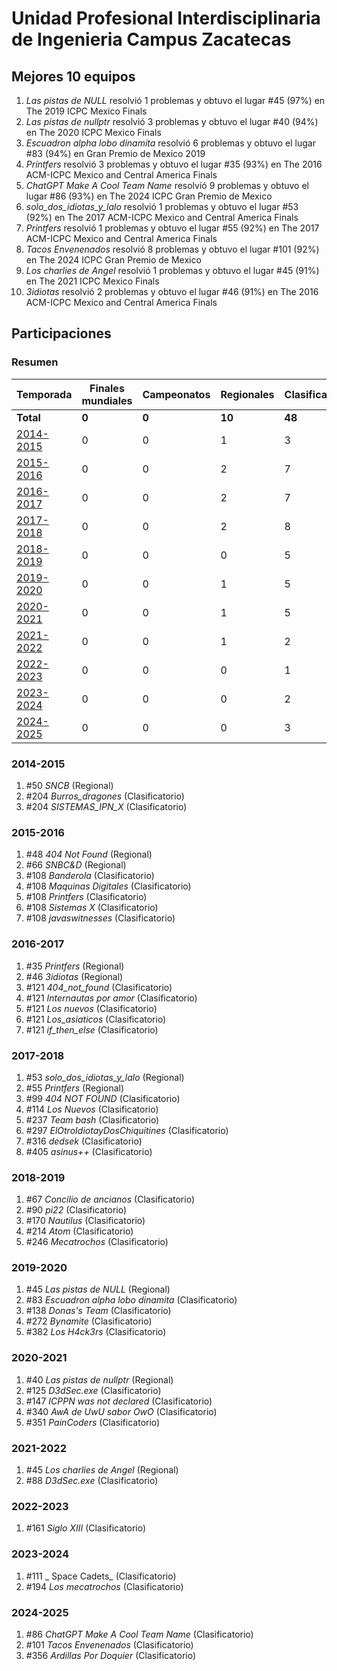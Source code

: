 ---
---

# Unidad Profesional Interdisciplinaria de Ingenieria Campus Zacatecas

## Mejores 10 equipos

1. _Las pistas de NULL_ resolvió 1 problemas y obtuvo el lugar #45 (97%) en The 2019 ICPC Mexico Finals
1. _Las pistas de nullptr_ resolvió 3 problemas y obtuvo el lugar #40 (94%) en The 2020 ICPC Mexico Finals
1. _Escuadron alpha lobo dinamita_ resolvió 6 problemas y obtuvo el lugar #83 (94%) en Gran Premio de Mexico 2019
1. _Printfers_ resolvió 3 problemas y obtuvo el lugar #35 (93%) en The 2016 ACM-ICPC Mexico and Central America Finals
1. _ChatGPT Make A Cool Team Name_ resolvió 9 problemas y obtuvo el lugar #86 (93%) en The 2024 ICPC Gran Premio de Mexico
1. _solo_dos_idiotas_y_lalo_ resolvió 1 problemas y obtuvo el lugar #53 (92%) en The 2017 ACM-ICPC Mexico and Central America Finals
1. _Printfers_ resolvió 1 problemas y obtuvo el lugar #55 (92%) en The 2017 ACM-ICPC Mexico and Central America Finals
1. _Tacos Envenenados_ resolvió 8 problemas y obtuvo el lugar #101 (92%) en The 2024 ICPC Gran Premio de Mexico
1. _Los charlies de Angel_ resolvió 1 problemas y obtuvo el lugar #45 (91%) en The 2021 ICPC Mexico Finals
1. _3idiotas_ resolvió 2 problemas y obtuvo el lugar #46 (91%) en The 2016 ACM-ICPC Mexico and Central America Finals

## Participaciones

### Resumen

| Temporada | Finales mundiales | Campeonatos | Regionales | Clasificatorios | Equipos |
| --- | --- | --- | --- | --- | --- |
| **Total** | **0** | **0** | **10** | **48** | **48** |
| [2014-2015](#2014-2015) | 0 | 0 | 1 | 3 | 3 |
| [2015-2016](#2015-2016) | 0 | 0 | 2 | 7 | 7 |
| [2016-2017](#2016-2017) | 0 | 0 | 2 | 7 | 7 |
| [2017-2018](#2017-2018) | 0 | 0 | 2 | 8 | 8 |
| [2018-2019](#2018-2019) | 0 | 0 | 0 | 5 | 5 |
| [2019-2020](#2019-2020) | 0 | 0 | 1 | 5 | 5 |
| [2020-2021](#2020-2021) | 0 | 0 | 1 | 5 | 5 |
| [2021-2022](#2021-2022) | 0 | 0 | 1 | 2 | 2 |
| [2022-2023](#2022-2023) | 0 | 0 | 0 | 1 | 1 |
| [2023-2024](#2023-2024) | 0 | 0 | 0 | 2 | 2 |
| [2024-2025](#2024-2025) | 0 | 0 | 0 | 3 | 3 |

### 2014-2015

1. #50 _SNCB_ (Regional)
1. #204 _Burros_dragones_ (Clasificatorio)
1. #204 _SISTEMAS_IPN_X_ (Clasificatorio)

### 2015-2016

1. #48 _404 Not Found_ (Regional)
1. #66 _SNBC&D_ (Regional)
1. #108 _Banderola_ (Clasificatorio)
1. #108 _Maquinas Digitales_ (Clasificatorio)
1. #108 _Printfers_ (Clasificatorio)
1. #108 _Sistemas X_ (Clasificatorio)
1. #108 _javaswitnesses_ (Clasificatorio)

### 2016-2017

1. #35 _Printfers_ (Regional)
1. #46 _3idiotas_ (Regional)
1. #121 _404_not_found_ (Clasificatorio)
1. #121 _Internautas por amor_ (Clasificatorio)
1. #121 _Los nuevos_ (Clasificatorio)
1. #121 _Los_asiaticos_ (Clasificatorio)
1. #121 _if_then_else_ (Clasificatorio)

### 2017-2018

1. #53 _solo_dos_idiotas_y_lalo_ (Regional)
1. #55 _Printfers_ (Regional)
1. #99 _404 NOT FOUND_ (Clasificatorio)
1. #114 _Los Nuevos_ (Clasificatorio)
1. #237 _Team bash_ (Clasificatorio)
1. #297 _ElOtroIdiotayDosChiquitines_ (Clasificatorio)
1. #316 _dedsek_ (Clasificatorio)
1. #405 _asinus++_ (Clasificatorio)

### 2018-2019

1. #67 _Concilio de ancianos_ (Clasificatorio)
1. #90 _pi22_ (Clasificatorio)
1. #170 _Nautilus_ (Clasificatorio)
1. #214 _Atom_ (Clasificatorio)
1. #246 _Mecatrochos_ (Clasificatorio)

### 2019-2020

1. #45 _Las pistas de NULL_ (Regional)
1. #83 _Escuadron alpha lobo dinamita_ (Clasificatorio)
1. #138 _Donas's Team_ (Clasificatorio)
1. #272 _Bynamite_ (Clasificatorio)
1. #382 _Los H4ck3rs_ (Clasificatorio)

### 2020-2021

1. #40 _Las pistas de nullptr_ (Regional)
1. #125 _D3dSec.exe_ (Clasificatorio)
1. #147 _ICPPN was not declared_ (Clasificatorio)
1. #340 _AwA de UwU sabor OwO_ (Clasificatorio)
1. #351 _PainCoders_ (Clasificatorio)

### 2021-2022

1. #45 _Los charlies de Angel_ (Regional)
1. #88 _D3dSec.exe_ (Clasificatorio)

### 2022-2023

1. #161 _Siglo XIII_ (Clasificatorio)

### 2023-2024

1. #111 _ Space Cadets_ (Clasificatorio)
1. #194 _Los mecatrochos_ (Clasificatorio)

### 2024-2025

1. #86 _ChatGPT Make A Cool Team Name_ (Clasificatorio)
1. #101 _Tacos Envenenados_ (Clasificatorio)
1. #356 _Ardillas Por Doquier_ (Clasificatorio)



